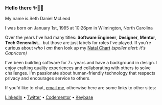 ### Hello there ✨🧙‍♂️

My name is Seth Daniel McLeod

I was born on January 1st, 1995 at 10:26pm in Wilmington, North Carolina

Over the years I've had many titles: **Software Engineer**, **Designer**, **Mentor**, **Tech Generalist**... but those are just labels for roles I've played. If you're curious about _who I am_ then look up my [Natal Chart](https://duckduckgo.com/?q=natal+chart) _(spoiler alert: it's Capricorn)_

I've been building software for 7+ years and have a background in design. I enjoy crafting quality experiences and collaborating with others to solve challenges. I'm passionate about human-friendly technology that respects privacy and encourages service to others.

If you'd like to chat, [email me](mailto:me@sethmcleod.com), otherwise here are some links to other sites:

[LinkedIn](https://www.linkedin.com/in/sethmcleod/) • [Twitter](https://twitter.com/sethcodes) • [Codementor](https://www.codementor.io/@seth) • [Keybase](https://keybase.io/sth)
